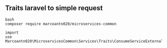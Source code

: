 ## Traits laravel to simple request

```
bash
composer require marcoantn020/microservices-common
```

```
import
use Marcoantn020\MicroservicesCommon\Services\Traits\ConsumeServiceExternalTrait;
```